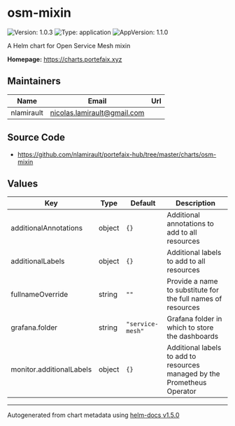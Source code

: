 # osm-mixin

![Version: 1.0.3](https://img.shields.io/badge/Version-1.0.3-informational?style=flat-square) ![Type: application](https://img.shields.io/badge/Type-application-informational?style=flat-square) ![AppVersion: 1.1.0](https://img.shields.io/badge/AppVersion-1.1.0-informational?style=flat-square)

A Helm chart for Open Service Mesh mixin

**Homepage:** <https://charts.portefaix.xyz>

## Maintainers

| Name | Email | Url |
| ---- | ------ | --- |
| nlamirault | nicolas.lamirault@gmail.com |  |

## Source Code

* <https://github.com/nlamirault/portefaix-hub/tree/master/charts/osm-mixin>

## Values

| Key | Type | Default | Description |
|-----|------|---------|-------------|
| additionalAnnotations | object | `{}` | Additional annotations to add to all resources |
| additionalLabels | object | `{}` | Additional labels to add to all resources |
| fullnameOverride | string | `""` | Provide a name to substitute for the full names of resources |
| grafana.folder | string | `"service-mesh"` | Grafana folder in which to store the dashboards |
| monitor.additionalLabels | object | `{}` | Additional labels to add to resources managed by the Prometheus Operator |

----------------------------------------------
Autogenerated from chart metadata using [helm-docs v1.5.0](https://github.com/norwoodj/helm-docs/releases/v1.5.0)

